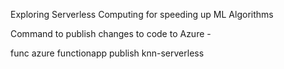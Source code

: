 Exploring Serverless Computing for speeding up ML Algorithms

Command to publish changes to code to Azure -

func azure functionapp publish knn-serverless
